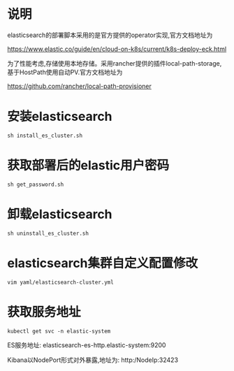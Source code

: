 # 说明
elasticsearch的部署脚本采用的是官方提供的operator实现,官方文档地址为

https://www.elastic.co/guide/en/cloud-on-k8s/current/k8s-deploy-eck.html

为了性能考虑,存储使用本地存储。采用rancher提供的插件local-path-storage,基于HostPath使用自动PV.官方文档地址为

https://github.com/rancher/local-path-provisioner
# 安装elasticsearch
`sh install_es_cluster.sh`
# 获取部署后的elastic用户密码
`sh get_password.sh`
# 卸载elasticsearch
`sh uninstall_es_cluster.sh`
# elasticsearch集群自定义配置修改
`vim yaml/elasticsearch-cluster.yml`
# 获取服务地址
`kubectl get svc -n elastic-system`

ES服务地址: elasticsearch-es-http.elastic-system:9200

Kibana以NodePort形式对外暴露,地址为: http:/NodeIp:32423




